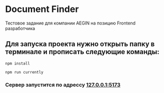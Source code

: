 # Document Finder
Тестовое задание для компании AEGIN на позицию Frontend разработчика 

## Для запуска проекта нужно открыть папку в терминале и прописать следующие команды:
 
```
npm install
```
```
npm run currently
```

### Сервер запустится по адрессу [127.0.0.1:5173](http://127.0.0.1:5173/)
